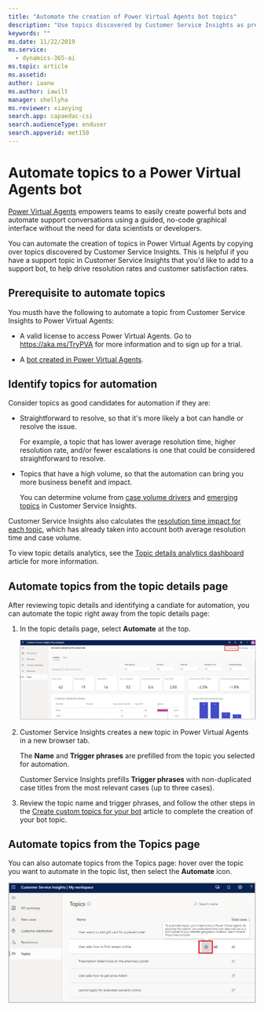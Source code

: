```yaml
---
title: "Automate the creation of Power Virtual Agents bot topics"
description: "Use topics discovered by Customer Service Insights as pre-filled bot topics in Power Virtual Agents."
keywords: ""
ms.date: 11/22/2019
ms.service:
  - dynamics-365-ai
ms.topic: article
ms.assetid: 
author: iaanw
ms.author: iawilt
manager: shellyha
ms.reviewer: xiaoying
search.app: capaedac-csi
search.audienceType: enduser
search.appverid: met150
---
```


# Automate topics to a Power Virtual Agents bot

[Power Virtual Agents](/power-virtual-agents/index) empowers teams to easily create powerful bots and automate support conversations using a guided, no-code graphical interface without the need for data scientists or developers. 

You can automate the creation of topics in Power Virtual Agents by copying over topics discovered by Customer Service Insights. This is helpful if you have a support topic in Customer Service Insights that you'd like to add to a support bot, to help drive resolution rates and customer satisfaction rates.

## Prerequisite to automate topics

You musth have the following to automate a topic from Customer Service Insights to Power Virtual Agents:

- A valid license to access Power Virtual Agents. Go to https://aka.ms/TryPVA for more information and to sign up for a trial. 

- A [bot created in Power Virtual Agents](/power-virtual-agents/authoring-first-bot).

## Identify topics for automation 

Consider topics as good candidates for automation if they are:

* Straightforward to resolve, so that it's more likely a bot can handle or resolve the issue. 
    
    For example, a topic that has lower average resolution time, higher resolution rate, and/or fewer escalations is one that could be considered straightforward to resolve.

* Topics that have a high volume, so that the automation can bring you more business benefit and impact. 

    You can determine volume from [case volume drivers](dashboard-kpi-summary.md#case-volume-drivers-chart) and [emerging topics](dashboard-kpi-summary.md#emerging-topics-chart) in Customer Service Insights.

Customer Service Insights also calculates the [resolution time impact for each topic](dashboard-case-resolutions.md#resolution-time-drivers-chart), which has already taken into account both average resolution time and case volume. 

To view topic details analytics, see the [Topic details analytics dashboard](dashboard-topic-details.md) article for more information. 

## Automate topics from the topic details page
After reviewing topic details and identifying a candiate for automation, you can automate the topic right away from the topic details page:

1. In the topic details page, select **Automate** at the top. 

    ![Automate topics from topic details page](media/automate-topic-details.png)

2. Customer Service Insights creates a new topic in Power Virtual Agents in a new browser tab. 

    The **Name** and **Trigger phrases** are prefilled from the topic you selected for automation. 
    
    Customer Service Insights prefills **Trigger phrases** with non-duplicated case titles from the most relevant cases (up to three cases). 

3. Review the topic name and trigger phrases, and follow the other steps in the [Create custom topics for your bot](/power-virtual-agents/getting-started-create-topics) article to complete the creation of your bot topic. 

## Automate topics from the Topics page
You can also automate topics from  the Topics page: hover over the topic you want to automate in the topic list, then select the **Automate** icon. 

![Automate topics from Topics page](media/automate-topic-list.png)
